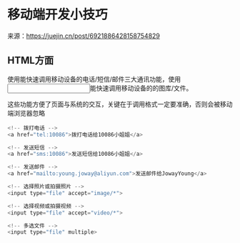 # 移动端开发小技巧
来源：https://juejin.cn/post/6921886428158754829

## HTML方面


使用<a>能快速调用移动设备的电话/短信/邮件三大通讯功能，使用<input>能快速调用移动设备的的图库/文件。

这些功能方便了页面与系统的交互，关键在于调用格式一定要准确，否则会被移动端浏览器忽略

```js
<!-- 拨打电话 -->
<a href="tel:10086">拨打电话给10086小姐姐</a>

<!-- 发送短信 -->
<a href="sms:10086">发送短信给10086小姐姐</a>

<!-- 发送邮件 -->
<a href="mailto:young.joway@aliyun.com">发送邮件给JowayYoung</a>

<!-- 选择照片或拍摄照片 -->
<input type="file" accept="image/*">

<!-- 选择视频或拍摄视频 -->
<input type="file" accept="video/*">

<!-- 多选文件 -->
<input type="file" multiple>
```